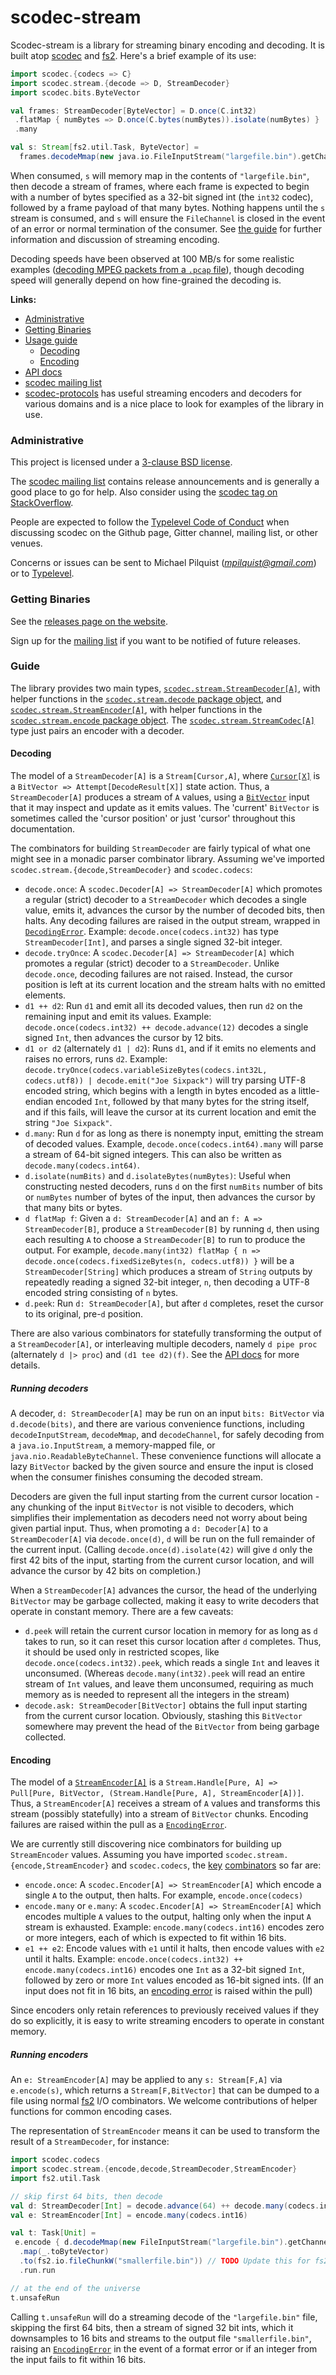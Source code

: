 scodec-stream
=============

Scodec-stream is a library for streaming binary encoding and decoding. It is built atop [scodec](https://github.com/scodec/scodec) and [fs2][]. Here's a brief example of its use:

```Scala
import scodec.{codecs => C}
import scodec.stream.{decode => D, StreamDecoder}
import scodec.bits.ByteVector

val frames: StreamDecoder[ByteVector] = D.once(C.int32)
 .flatMap { numBytes => D.once(C.bytes(numBytes)).isolate(numBytes) }
 .many

val s: Stream[fs2.util.Task, ByteVector] =
  frames.decodeMmap(new java.io.FileInputStream("largefile.bin").getChannel)
```

[fs2]: https://github.com/functional-streams-for-scala/fs2

When consumed, `s` will memory map in the contents of `"largefile.bin"`, then decode a stream of frames, where each frame is expected to begin with a number of bytes specified as a 32-bit signed int (the `int32` codec), followed by a frame payload of that many bytes. Nothing happens until the `s` stream is consumed, and `s` will ensure the `FileChannel` is closed in the event of an error or normal termination of the consumer. See [the guide](#guide) for further information and discussion of streaming encoding.

Decoding speeds have been observed at 100 MB/s for some realistic examples ([decoding MPEG packets from a `.pcap` file](https://github.com/scodec/scodec-stream/blob/series/1.0.x/src/test/scala/scodec/stream/examples/Mpeg.scala)), though decoding speed will generally depend on how fine-grained the decoding is.

__Links:__

* [Administrative](#admin)
* [Getting Binaries](#getting-binaries)
* [Usage guide](#guide)
    * [Decoding](#decoding)
    * [Encoding](#encoding)
* [API docs][api]
* [scodec mailing list](https://groups.google.com/forum/#!forum/scodec)
* [scodec-protocols](https://github.com/scodec/scodec-protocols) has useful streaming encoders and decoders for various domains and is a nice place to look for examples of the library in use.

[api]: http://www.google.com/?q=scodec-stream+api

### Administrative

This project is licensed under a [3-clause BSD license](LICENSE).

The [scodec mailing list](https://groups.google.com/forum/#!forum/scodec) contains release announcements and is generally a good place to go for help. Also consider using the [scodec tag on StackOverflow](http://stackoverflow.com/questions/tagged/scodec).

People are expected to follow the [Typelevel Code of Conduct](http://typelevel.org/conduct.html)
when discussing scodec on the Github page, Gitter channel, mailing list,
or other venues.

Concerns or issues can be sent to Michael Pilquist (*mpilquist@gmail.com*) or
to [Typelevel](http://typelevel.org/about.html).

### Getting Binaries

See the [releases page on the website](http://scodec.org/releases/).

Sign up for the [mailing list](https://groups.google.com/forum/#!forum/scodec) if you want to be notified of future releases.

### Guide

The library provides two main types, [`scodec.stream.StreamDecoder[A]`][dec], with helper functions in the [`scodec.stream.decode` package object][dec], and [`scodec.stream.StreamEncoder[A]`][enc], with helper functions in the [`scodec.stream.encode` package object][enc-pkg]. The [`scodec.stream.StreamCodec[A]`][codec] type just pairs an encoder with a decoder.

[dec]: https://github.com/scodec/scodec-stream/blob/master/src/main/scala/scodec/stream/decode/StreamDecoder.scala
[dec-src]: https://github.com/scodec/scodec-stream/blob/master/src/main/scala/scodec/stream/decode/package.scala
[enc]: https://github.com/scodec/scodec-stream/blob/master/src/main/scala/scodec/stream/encode/StreamEncoder.scala
[enc-pkg]: https://github.com/scodec/scodec-stream/blob/master/src/main/scala/scodec/stream/encode/package.scala
[codec]: https://github.com/scodec/scodec-stream/blob/master/src/main/scala/scodec/stream/codec/StreamCodec.scala

#### Decoding

The model of a `StreamDecoder[A]` is a `Stream[Cursor,A]`, where [`Cursor[X]`][cursor] is a `BitVector => Attempt[DecodeResult[X]]` state action. Thus, a `StreamDecoder[A]` produces a stream of `A` values, using a [`BitVector`](https://github.com/scodec/scodec-bits) input that it may inspect and update as it emits values. The 'current' `BitVector` is sometimes called the 'cursor position' or just 'cursor' throughout this documentation.

[cursor]: https://github.com/scodec/scodec-stream/blob/master/src/main/scala/scodec/stream/decode/Cursor.scala

The combinators for building `StreamDecoder` are fairly typical of what one might see in a monadic parser combinator library. Assuming we've imported `scodec.stream.{decode,StreamDecoder}` and `scodec.codecs`:

* `decode.once`: A `scodec.Decoder[A] => StreamDecoder[A]` which promotes a regular (strict) decoder to a `StreamDecoder` which decodes a single value, emits it, advances the cursor by the number of decoded bits, then halts. Any decoding failures are raised in the output stream, wrapped in [`DecodingError`][dec-err]. Example: `decode.once(codecs.int32)` has type `StreamDecoder[Int]`, and parses a single signed 32-bit integer.
* `decode.tryOnce`: A `scodec.Decoder[A] => StreamDecoder[A]` which promotes a regular (strict) decoder to a `StreamDecoder`. Unlike `decode.once`, decoding failures are not raised. Instead, the cursor position is left at its current location and the stream halts with no emitted elements.
* `d1 ++ d2`: Run `d1` and emit all its decoded values, then run `d2` on the remaining input and emit its values. Example: `decode.once(codecs.int32) ++ decode.advance(12)` decodes a single signed `Int`, then advances the cursor by 12 bits.
* `d1 or d2` (alternately `d1 | d2`): Runs `d1`, and if it emits no elements and raises no errors, runs `d2`. Example: `decode.tryOnce(codecs.variableSizeBytes(codecs.int32L, codecs.utf8)) | decode.emit("Joe Sixpack")` will try parsing UTF-8 encoded string, which begins with a length in bytes encoded as a little-endian encoded `Int`, followed by that many bytes for the string itself, and if this fails, will leave the cursor at its current location and emit the string `"Joe Sixpack"`.
* `d.many`: Run `d` for as long as there is nonempty input, emitting the stream of decoded values. Example, `decode.once(codecs.int64).many` will parse a stream of 64-bit signed integers. This can also be written as `decode.many(codecs.int64)`.
* `d.isolate(numBits)` and `d.isolateBytes(numBytes)`: Useful when constructing nested decoders, runs `d` on the first `numBits` number of bits or `numBytes` number of bytes of the input, then advances the cursor by that many bits or bytes.
* `d flatMap f`: Given a `d: StreamDecoder[A]` and an `f: A => StreamDecoder[B]`, produce a `StreamDecoder[B]` by running `d`, then using each resulting `A` to choose a `StreamDecoder[B]` to run to produce the output. For example, `decode.many(int32) flatMap { n => decode.once(codecs.fixedSizeBytes(n, codecs.utf8)) }` will be a `StreamDecoder[String]` which produces a stream of `String` outputs by repeatedly reading a signed 32-bit integer, `n`, then decoding a UTF-8 encoded string consisting of `n` bytes.
* `d.peek`: Run `d: StreamDecoder[A]`, but after `d` completes, reset the cursor to its original, pre-`d` position.

There are also various combinators for statefully transforming the output of a `StreamDecoder[A]`, or interleaving multiple decoders, namely `d pipe proc` (alternately `d |> proc`) and `(d1 tee d2)(f)`. See the [API docs][api] for more details.

[dec-err]: https://github.com/scodec/scodec-stream/blob/master/src/main/scala/scodec/stream/decode/DecodingError.scala

##### Running decoders

A decoder, `d: StreamDecoder[A]` may be run on an input `bits: BitVector` via `d.decode(bits)`, and there are various convenience functions, including `decodeInputStream`, `decodeMmap`, and `decodeChannel`, for safely decoding from a `java.io.InputStream`, a memory-mapped file, or `java.nio.ReadableByteChannel`. These convenience functions will allocate a lazy `BitVector` backed by the given source and ensure the input is closed when the consumer finishes consuming the decoded stream.

Decoders are given the full input starting from the current cursor location - any chunking of the input `BitVector` is not visible to decoders, which simplifies their implementation as decoders need not worry about being given partial input. Thus, when promoting a `d: Decoder[A]` to a `StreamDecoder[A]` via `decode.once(d)`, `d` will be run on the full remainder of the current input. (Calling `decode.once(d).isolate(42)` will give `d` only the first 42 bits of the input, starting from the current cursor location, and will advance the cursor by 42 bits on completion.)

When a `StreamDecoder[A]` advances the cursor, the head of the underlying `BitVector` may be garbage collected, making it easy to write decoders that operate in constant memory. There are a few caveats:

* `d.peek` will retain the current cursor location in memory for as long as `d` takes to run, so it can reset this cursor location after `d` completes. Thus, it should be used only in restricted scopes, like `decode.once(codecs.int32).peek`, which reads a single `Int` and leaves it unconsumed. (Whereas `decode.many(int32).peek` will read an entire stream of `Int` values, and leave them unconsumed, requiring as much memory as is needed to represent all the integers in the stream)
* `decode.ask: StreamDecoder[BitVector]` obtains the full input starting from the current cursor location. Obviously, stashing this `BitVector` somewhere may prevent the head of the `BitVector` from being garbage collected.


#### Encoding

The model of a [`StreamEncoder[A]`][enc] is a `Stream.Handle[Pure, A] => Pull[Pure, BitVector, (Stream.Handle[Pure, A], StreamEncoder[A])]`. Thus, a `StreamEncoder[A]` receives a stream of `A` values and transforms this stream (possibly statefully) into a stream of `BitVector` chunks. Encoding failures are raised within the pull as a [`EncodingError`][enc-err].

[enc-err]: https://github.com/scodec/scodec-stream/blob/master/src/main/scala/scodec/stream/encode/EncodingError.scala

We are currently still discovering nice combinators for building up `StreamEncoder` values. Assuming you have imported `scodec.stream.{encode,StreamEncoder}` and `scodec.codecs`, the [key][] [combinators][enc] so far are:

* `encode.once`: A `scodec.Encoder[A] => StreamEncoder[A]` which encode a single `A` to the output, then halts. For example, `encode.once(codecs)`
* `encode.many` or `e.many`: A `scodec.Encoder[A] => StreamEncoder[A]` which encodes multiple `A` values to the output, halting only when the input `A` stream is exhausted. Example: `encode.many(codecs.int16)` encodes zero or more integers, each of which is expected to fit within 16 bits.
* `e1 ++ e2`: Encode values with `e1` until it halts, then encode values with `e2` until it halts. Example: `encode.once(codecs.int32) ++ encode.many(codecs.int16)` encodes one `Int` as a 32-bit signed `Int`, followed by zero or more `Int` values encoded as 16-bit signed ints. (If an input does not fit in 16 bits, an [encoding error][enc-err] is raised within the pull)

[key]: https://github.com/scodec/scodec-stream/blob/master/src/main/scala/scodec/stream/encode/package.scala

Since encoders only retain references to previously received values if they do so explicitly, it is easy to write streaming encoders to operate in constant memory.

##### Running encoders

An `e: StreamEncoder[A]` may be applied to any `s: Stream[F,A]` via `e.encode(s)`, which returns a `Stream[F,BitVector]` that can be dumped to a file using normal [fs2][] I/O combinators. We welcome contributions of helper functions for common encoding cases.

The representation of `StreamEncoder` means it can be used to transform the result of a `StreamDecoder`, for instance:

```Scala
import scodec.codecs
import scodec.stream.{encode,decode,StreamDecoder,StreamEncoder}
import fs2.util.Task

// skip first 64 bits, then decode
val d: StreamDecoder[Int] = decode.advance(64) ++ decode.many(codecs.int32)
val e: StreamEncoder[Int] = encode.many(codecs.int16)

val t: Task[Unit] =
 e.encode { d.decodeMmap(new FileInputStream("largefile.bin").getChannel) }
  .map(_.toByteVector)
  .to(fs2.io.fileChunkW("smallerfile.bin")) // TODO Update this for fs2 when IO module is ready
  .run.run

// at the end of the universe
t.unsafeRun
```

Calling `t.unsafeRun` will do a streaming decode of the `"largefile.bin"` file, skipping the first 64 bits, then a stream of signed 32 bit ints, which it downsamples to 16 bits and streams to the output file `"smallerfile.bin"`, raising an [`EncodingError`][enc-err] in the event of a format error or if an integer from the input fails to fit within 16 bits.
